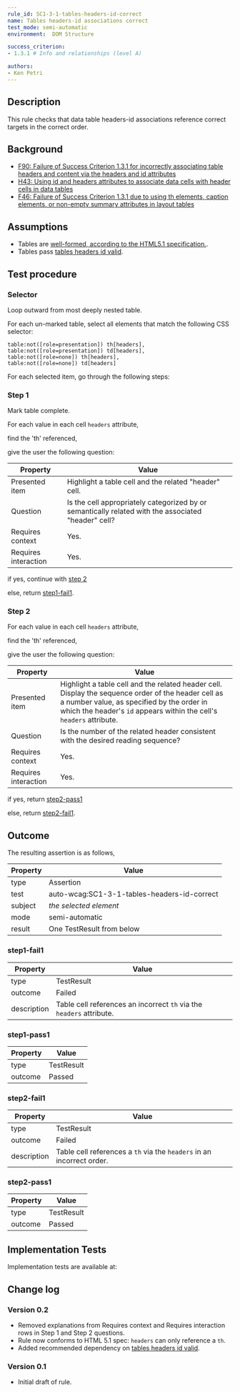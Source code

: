 ```yaml
---
rule_id: SC1-3-1-tables-headers-id-correct
name: Tables headers-id associations correct
test_mode: semi-automatic
environment:  DOM Structure

success_criterion:
- 1.3.1 # Info and relationships (level A)

authors:
- Ken Petri
---
```


## Description

This rule checks that data table headers-id associations reference correct targets in the correct order.

## Background

- [F90: Failure of Success Criterion 1.3.1 for incorrectly associating table headers and content via the headers and id attributes](https://www.w3.org/TR/WCAG20-TECHS/F90.html)
- [H43: Using id and headers attributes to associate data cells with header cells in data tables](https://www.w3.org/TR/WCAG20-TECHS/H43.html)
- [F46: Failure of Success Criterion 1.3.1 due to using th elements, caption elements, or non-empty summary attributes in layout tables](https://www.w3.org/TR/WCAG20-TECHS/F46.html)

## Assumptions

- Tables are [well-formed, according to the HTML5.1 specification.](https://www.w3.org/TR/html51/tabular-data.html#forming-a-table).
- Tables pass [tables headers id valid](auto-wcag:SC1-3-1-tables-headers-id-valid).

## Test procedure

### Selector

Loop outward from most deeply nested table.

For each un-marked table, select all elements that match the following CSS selector:

    table:not([role=presentation]) th[headers],
    table:not([role=presentation]) td[headers],
    table:not([role=none]) th[headers],
    table:not([role=none]) td[headers]

For each selected item, go through the following steps:

### Step 1

Mark table complete.

For each value in each cell `headers` attribute,

find the 'th' referenced,

give the user the following question:

| Property             | Value
|----------------------|---------
| Presented item       | Highlight a table cell and the related "header" cell.
| Question             | Is the cell appropriately categorized by or semantically related with the associated "header" cell?
| Requires context     | Yes.
| Requires interaction | Yes.

if yes, continue with [step 2](#step-2)

else, return [step1-fail1](#step1-fail1).

### Step 2

For each value in each cell `headers` attribute,

find the 'th' referenced,

give the user the following question:

| Property             | Value
|----------------------|---------
| Presented item       | Highlight a table cell and the related header cell. Display the sequence order of the header cell as a number value, as specified by the order in which the header's `id` appears within the cell's `headers` attribute.
| Question             | Is the number of the related header consistent with the desired reading sequence?
| Requires context     | Yes.
| Requires interaction | Yes.

if yes, return [step2-pass1](#step2-pass1)

else, return [step2-fail1](#step2-fail1).

## Outcome

The resulting assertion is as follows,

| Property | Value
|----------|----------
| type     | Assertion
| test     | auto-wcag:SC1-3-1-tables-headers-id-correct
| subject  | *the selected element*
| mode     | semi-automatic
| result   | One TestResult from below

### step1-fail1

| Property    | Value
|-------------|----------
| type        | TestResult
| outcome     | Failed
| description | Table cell references an incorrect `th` via the `headers` attribute.


### step1-pass1

| Property | Value
|----------|----------
| type     | TestResult
| outcome  | Passed

### step2-fail1

| Property    | Value
|-------------|----------
| type        | TestResult
| outcome     | Failed
| description | Table cell references a `th` via the `headers` in an incorrect order.

### step2-pass1

| Property | Value
|----------|----------
| type     | TestResult
| outcome  | Passed

## Implementation Tests

Implementation tests are available at: <placeholder>

## Change log

### Version 0.2
- Removed explanations from Requires context and Requires interaction rows in Step 1 and Step 2 questions.
- Rule now conforms to HTML 5.1 spec: `headers` can only reference a `th`.
- Added recommended dependency on [tables headers id valid](auto-wcag:SC1-3-1-tables-headers-id-valid).

### Version 0.1
- Initial draft of rule.
